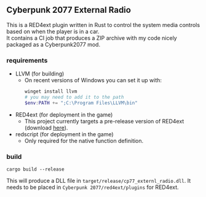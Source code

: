 ## Cyberpunk 2077 External Radio
This is a RED4ext plugin written in Rust to control the system media controls based on when the player is in a car.  
It contains a CI job that produces a ZIP archive with my code nicely packaged as a Cyberpunk2077 mod.

### requirements
- LLVM (for building)
  - On recent versions of Windows you can set it up with:
    ```powershell
    winget install llvm
    # you may need to add it to the path
    $env:PATH += ";C:\Program Files\LLVM\bin"
    ```
- RED4ext (for deployment in the game)
  - This project currently targets a pre-release version of RED4ext (download [here](https://github.com/WopsS/RED4ext.SDK/suites/5274387056/artifacts/163105991)).
- redscript (for deployment in the game)
  - Only required for the native function definition.

### build
```
cargo build --release
```
This will produce a DLL file in `target/release/cp77_externl_radio.dll`.
It needs to be placed in `Cyberpunk 2077/red4ext/plugins` for RED4ext.

